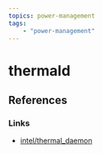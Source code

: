 ```yaml
---
topics: power-management
tags:
    - "power-management"
---
```


# thermald

## References

### Links

- [intel/thermal_daemon](https://github.com/intel/thermal_daemon)

